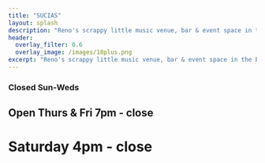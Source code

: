 ```yaml
---
title: "SUCIAS"
layout: splash
description: "Reno's scrappy little music venue, bar & event space in the Brewery District"
header:
  overlay_filter: 0.6
  overlay_image: /images/18plus.png
excerpt: "Reno's scrappy little music venue, bar & event space in the Brewery District"
---
```


### Closed Sun-Weds
## Open Thurs & Fri 7pm - close
# Saturday 4pm - close
